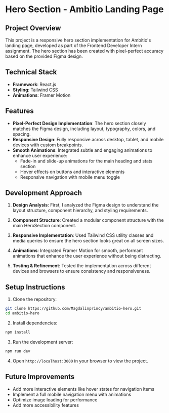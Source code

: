 # Hero Section - Ambitio Landing Page

## Project Overview
This project is a responsive hero section implementation for Ambitio's landing page, developed as part of the Frontend Developer Intern assignment. The hero section has been created with pixel-perfect accuracy based on the provided Figma design.

## Technical Stack
- **Framework**: React.js
- **Styling**: Tailwind CSS
- **Animations**: Framer Motion

## Features
- **Pixel-Perfect Design Implementation**: The hero section closely matches the Figma design, including layout, typography, colors, and spacing.
- **Responsive Design**: Fully responsive across desktop, tablet, and mobile devices with custom breakpoints.
- **Smooth Animations**: Integrated subtle and engaging animations to enhance user experience:
  - Fade-in and slide-up animations for the main heading and stats section
  - Hover effects on buttons and interactive elements
  - Responsive navigation with mobile menu toggle

## Development Approach
1. **Design Analysis**: First, I analyzed the Figma design to understand the layout structure, component hierarchy, and styling requirements.

2. **Component Structure**: Created a modular component structure with the main HeroSection component.

3. **Responsive Implementation**: Used Tailwind CSS utility classes and media queries to ensure the hero section looks great on all screen sizes.

4. **Animations**: Integrated Framer Motion for smooth, performant animations that enhance the user experience without being distracting.

5. **Testing & Refinement**: Tested the implementation across different devices and browsers to ensure consistency and responsiveness.

## Setup Instructions
1. Clone the repository:
```bash
git clone https://github.com/Magdalinprincy/ambitio-hero.git
cd ambitio-hero
```

2. Install dependencies:
```bash
npm install
```

3. Run the development server:
```bash
npm run dev
```

4. Open `http://localhost:3000` in your browser to view the project.

## Future Improvements
- Add more interactive elements like hover states for navigation items
- Implement a full mobile navigation menu with animations
- Optimize image loading for performance
- Add more accessibility features
